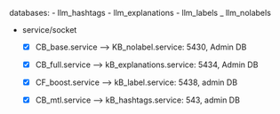 databases:
    - llm_hashtags
    - llm_explanations
    - llm_labels
    _ llm_nolabels

- service/socket
    - [x] CB_base.service --> KB_nolabel.service: 5430, Admin DB          
    - [x] CB_full.service --> kB_explanations.service: 5434, Admin DB
    - [x] CF_boost.service --> kB_label.service: 5438, admin DB
    - [x] CB_mtl.service --> kB_hashtags.service: 543, admin DB

